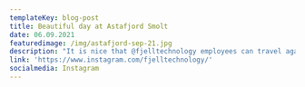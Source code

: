 ```yaml
---
templateKey: blog-post
title: Beautiful day at Astafjord Smolt
date: 06.09.2021
featuredimage: /img/astafjord-sep-21.jpg
description: "It is nice that @fjelltechnology employees can travel again\U0001F60A. Here is a picture from Astafjord Smolt where Fjell is installing a Fjell FRS TMD Sludge Dryer."
link: 'https://www.instagram.com/fjelltechnology/'
socialmedia: Instagram
---
```


